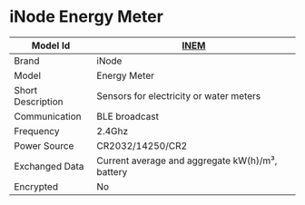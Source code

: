 # iNode Energy Meter

|Model Id|[INEM](https://github.com/theengs/decoder/blob/development/src/devices/iNodeEM_json.h)|
|-|-|
|Brand|iNode|
|Model|Energy Meter|
|Short Description|Sensors for electricity or water meters|
|Communication|BLE broadcast|
|Frequency|2.4Ghz|
|Power Source|CR2032/14250/CR2|
|Exchanged Data|Current average and aggregate kW(h)/m³, battery|
|Encrypted|No|
